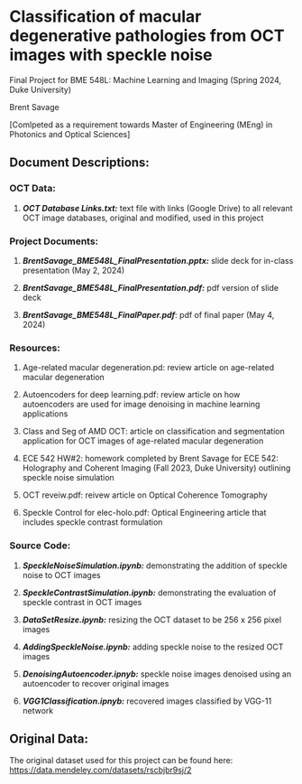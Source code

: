 # Classification of macular degenerative pathologies from OCT images with speckle noise 
Final Project for BME 548L: Machine Learning and Imaging (Spring 2024, Duke University)

Brent Savage


[Comlpeted as a requirement towards Master of Engineering (MEng) in Photonics and Optical Sciences]

## Document Descriptions:

### OCT Data:

1. ***OCT Database Links.txt:*** text file with links (Google Drive) to all relevant OCT image databases, original and modified, used in this project

### Project Documents:

1. ***BrentSavage_BME548L_FinalPresentation.pptx:*** slide deck for in-class presentation (May 2, 2024)

2. ***BrentSavage_BME548L_FinalPresentation.pdf:*** pdf version of slide deck

3. ***BrentSavage_BME548L_FinalPaper.pdf***: pdf of final paper (May 4, 2024)

### Resources:

1. Age-related macular degeneration.pd: review article on age-related macular degeneration

2. Autoencoders for deep learning.pdf: review article on how autoencoders are used for image denoising in machine learning applications

3. Class and Seg of AMD OCT: article on classification and segmentation application for OCT images of age-related macular degeneration

4. ECE 542 HW#2: homework completed by Brent Savage for ECE 542: Holography and Coherent Imaging (Fall 2023, Duke University) outlining speckle noise simulation

5. OCT reveiw.pdf: reivew article on Optical Coherence Tomography

6. Speckle Control for elec-holo.pdf: Optical Engineering article that includes speckle contrast formulation
 
### Source Code:
1. ***SpeckleNoiseSimulation.ipynb:*** demonstrating the addition of speckle noise to OCT images

2. ***SpeckleContrastSimulation.ipynb:*** demonstrating the evaluation of speckle contrast in OCT images

3. ***DataSetResize.ipynb:*** resizing the OCT dataset to be 256 x 256 pixel images

4. ***AddingSpeckleNoise.ipynb:*** adding speckle noise to the resized OCT images

5. ***DenoisingAutoencoder.ipnyb:*** speckle noise images denoised using an autoencoder to recover original images

6. ***VGG1Classification.ipnyb:*** recovered images classified by VGG-11 network
    
## Original Data:

The original dataset used for this project can be found here: https://data.mendeley.com/datasets/rscbjbr9sj/2
